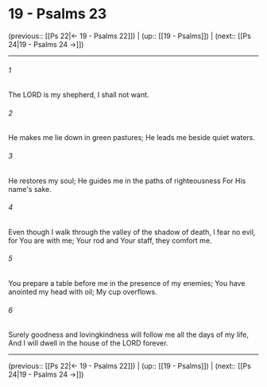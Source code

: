 # 19 - Psalms 23

(previous:: [[Ps 22|← 19 - Psalms 22]]) | (up:: [[19 - Psalms]]) | (next:: [[Ps 24|19 - Psalms 24 →]])

***


###### 1 
The LORD is my shepherd, I shall not want. 

###### 2 
He makes me lie down in green pastures; He leads me beside quiet waters. 

###### 3 
He restores my soul; He guides me in the paths of righteousness For His name's sake. 

###### 4 
Even though I walk through the valley of the shadow of death, I fear no evil, for You are with me; Your rod and Your staff, they comfort me. 

###### 5 
You prepare a table before me in the presence of my enemies; You have anointed my head with oil; My cup overflows. 

###### 6 
Surely goodness and lovingkindness will follow me all the days of my life, And I will dwell in the house of the LORD forever.

***

(previous:: [[Ps 22|← 19 - Psalms 22]]) | (up:: [[19 - Psalms]]) | (next:: [[Ps 24|19 - Psalms 24 →]])
